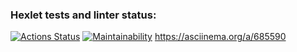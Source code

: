 ### Hexlet tests and linter status:
[![Actions Status](https://github.com/oldchap-cpu/python-project-49/actions/workflows/hexlet-check.yml/badge.svg)](https://github.com/oldchap-cpu/python-project-49/actions)
[![Maintainability](https://api.codeclimate.com/v1/badges/0ebac768fd5a6f9995e5/maintainability)](https://codeclimate.com/github/oldchap-cpu/python-project-49/maintainability)
https://asciinema.org/a/685590
